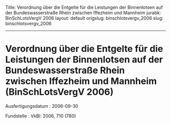 Title: Verordnung über die Entgelte für die Leistungen der Binnenlotsen auf der Bundeswasserstraße
  Rhein zwischen Iffezheim und Mannheim
jurabk: BinSchLotsVergV 2006
layout: default
origslug: binschlotsvergv_2006
slug: binschlotsvergv_2006

---

# Verordnung über die Entgelte für die Leistungen der Binnenlotsen auf der Bundeswasserstraße Rhein zwischen Iffezheim und Mannheim (BinSchLotsVergV 2006)

Ausfertigungsdatum
:   2006-09-30

Fundstelle
:   VkBl: 2006, 710 (780)

